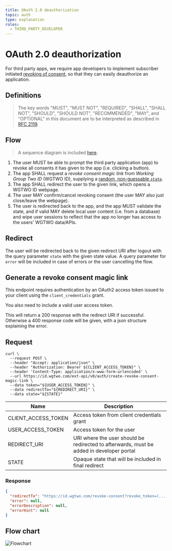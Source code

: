```yaml
---
title: OAuth 2.0 deauthorization
topic: auth
type: explanation
roles:
  - THIRD_PARTY_DEVELOPER
---
```


# OAuth 2.0 deauthorization

For third party apps, we require app developers to implement subscriber initiated [revoking of consent](/auth/why-support-user-revoking-of-consent/),
so that they can easily deauthorize an application.

## Definitions

> The key words "MUST", "MUST NOT", "REQUIRED", "SHALL", "SHALL
> NOT", "SHOULD", "SHOULD NOT", "RECOMMENDED",  "MAY", and
> "OPTIONAL" in this document are to be interpreted as described in
> [RFC 2119](https://www.ietf.org/rfc/rfc2119.txt).

## Flow
> A sequence diagram is included [here](#flow-chart).

1. The user MUST be able to prompt the third party application (app) to revoke all consents it has given to the app (i.e. clicking a button).
2. The app SHALL request a _revoke consent magic link_ from _Working Group Two ID_ (WGTWO ID), supplying a [random, non-guessable `state`](https://auth0.com/docs/protocols/state-parameters#csrf-attacks).
3. The app SHALL redirect the user to the given link, which opens a WGTWO ID webpage.
4. The user MAY confirm/cancel revoking consent (the user MAY also just close/leave the webpage).
5. The user is redirected back to the app, and the app MUST validate the state, and if valid MAY delete local user content (i.e. from a database) and wipe user sessions to reflect that the app no longer has access to the users' WGTWO data/APIs.

## Redirect
The user will be redirected back to the given redirect URI after logout with the query parameter `state` with the given
state value. A query parameter for `error` will be included in case of errors or the user cancelling the flow. 

## Generate a revoke consent magic link
This endpoint requires authentication by an OAuth2 access token issued to your client using the `client_credentials` grant. 

You also need to include a valid user access token.

This will return a 200 response with the redirect URI if successful.
Otherwise a 400 response code will be given, with a json structure explaining the error.

## Request

```shell script
curl \
  --request POST \
  --header "Accept: application/json" \
  --header "Authorization: Bearer ${CLIENT_ACCESS_TOKEN}" \
  --header 'Content-Type: application/x-www-form-urlencoded' \
  --url https://id.wgtwo.com/ext-api/v0/auth/create-revoke-consent-magic-link \
  --data token="${USER_ACCESS_TOKEN}" \
  --data redirectTo="${REDIRECT_URI}" \
  --data state="${STATE}"
```

| Name                | Description                                                                              |
|---------------------|------------------------------------------------------------------------------------------|
| CLIENT_ACCESS_TOKEN | Access token from client credentials grant                                               |
| USER_ACCESS_TOKEN   | Access token for the user                                                                |
| REDIRECT_URI        | URI where the user should be redirected to afterwards, must be added in developer portal |
| STATE               | Opaque state that will be included in final redirect                                     |

### Response
```json
{
  "redirectTo": "https://id.wgtwo.com/revoke-consent?revoke_token=(...)",
  "error": null,
  "errorDescription": null,
  "errorHint": null
}
```

## Flow chart
![Flowchart](~/assets/images/auth-revoke-session.svg)
